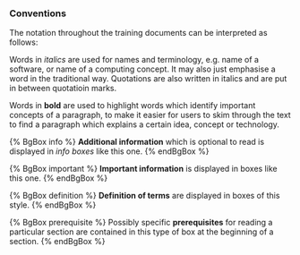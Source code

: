 ### Conventions

The notation throughout the training documents can be interpreted as follows:

Words in *italics* are used for names and terminology, e.g. name of a software, or name of a computing concept. It may also just emphasise a word in the traditional way. Quotations are also written in italics and are put in between quotatioin marks.

Words in **bold** are used to highlight words which identify important concepts of a paragraph, to make it easier for users to skim through the text to find a paragraph which explains a certain idea, concept or technology.

{% BgBox info %}
**Additional information** which is optional to read is displayed in *info boxes* like this one. 
{% endBgBox %}

{% BgBox important %}
**Important information** is displayed in boxes like this one. 
{% endBgBox %}

{% BgBox definition %} 
**Definition of terms** are displayed in boxes of this style.
{% endBgBox %}


{% BgBox prerequisite %}
Possibly specific **prerequisites** for reading a particular section are contained in this type of box at the beginning of a section.
{% endBgBox %}
